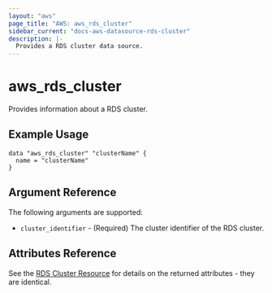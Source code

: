 ```yaml
---
layout: "aws"
page_title: "AWS: aws_rds_cluster"
sidebar_current: "docs-aws-datasource-rds-cluster"
description: |-
  Provides a RDS cluster data source.
---
```


# aws_rds_cluster

Provides information about a RDS cluster.

## Example Usage

```hcl
data "aws_rds_cluster" "clusterName" {
  name = "clusterName"
}
```

## Argument Reference

The following arguments are supported:

* `cluster_identifier` - (Required) The cluster identifier of the RDS cluster.

## Attributes Reference

See the [RDS Cluster Resource](/docs/providers/aws/r/rds_cluster.html) for details on the
returned attributes - they are identical.
